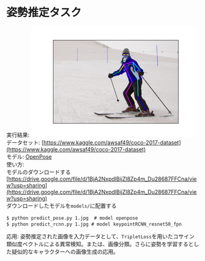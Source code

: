 # 姿勢推定タスク  
実行結果: 
![alt](./results/db20.png)  
データセット: [https://www.kaggle.com/awsaf49/coco-2017-dataset](https://www.kaggle.com/awsaf49/coco-2017-dataset)  
モデル: [OpenPose](https://arxiv.org/abs/1812.08008)  
使い方:  
モデルのダウンロードする[https://drive.google.com/file/d/1BjA2NxpdlBijZl8Zp4m_Du28687FFCna/view?usp=sharing](https://drive.google.com/file/d/1BjA2NxpdlBijZl8Zp4m_Du28687FFCna/view?usp=sharing)  
ダウンロードしたモデルを`models/`に配置する  
```
$ python predict_pose.py 1.jpg  # model openpose
$ python predict_rcnn.py 1.jpg # model keypointRCNN_resnet50_fpn
```  

応用: 姿勢推定された画像を入力データとして、`TripletLoss`を用いたコサイン類似度ベクトルによる異常検知。または、画像分類。さらに姿勢を学習するとした疑似的なキャラクターへの画像生成の応用。
